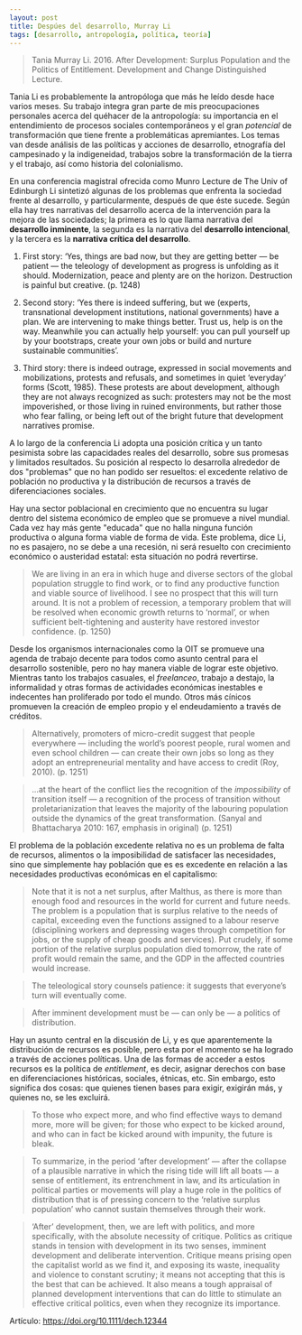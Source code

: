 ```yaml
---
layout: post
title: Despúes del desarrollo, Murray Li
tags: [desarrollo, antropología, política, teoría]
---
```


> Tania Murray Li. 2016. After Development: Surplus Population and the Politics of Entitlement. Development and Change Distinguished Lecture.

Tania Li es probablemente la antropóloga que más he leído desde hace varios meses. Su trabajo integra gran parte de mis preocupaciones personales acerca del quéhacer de la antropología: su importancia en el entendimiento de procesos sociales contemporáneos y el gran _potencial_ de transformación que tiene frente a problemáticas apremiantes. Los temas van desde análisis de las políticas y acciones de desarrollo, etnografía del campesinado y la indigeneidad, trabajos sobre la transformación de la tierra y el trabajo, así como historia del colonialismo. 

En una conferencia magistral ofrecida como Munro Lecture de The Univ of Edinburgh Li sintetizó algunas de los problemas que enfrenta la sociedad frente al desarrollo, y particularmente, después de que éste sucede. Según ella hay tres narrativas del desarrollo acerca de la intervención para la mejora de las sociedades; la primera es lo que llama narrativa del **desarrollo inminente**, la segunda es la narrativa del **desarrollo intencional**, y la tercera es la **narrativa crítica del desarrollo**.

1. First story: ‘Yes, things are bad now, but they are getting better — be patient — the teleology of development as progress is unfolding as it should. Modernization, peace and plenty are on the horizon. Destruction is painful but creative. (p. 1248)

2. Second story: ‘Yes there is indeed suffering, but we (experts, transnational development institutions, national governments) have a plan. We are intervening to make things better. Trust us, help is on the way. Meanwhile you can actually help yourself: you can pull yourself up by your bootstraps, create your own jobs or build and nurture sustainable communities’. 

3. Third story: there is indeed outrage, expressed in social movements and mobilizations, protests and refusals, and sometimes in quiet ‘everyday’ forms (Scott, 1985). These protests are about development, although they are not always recognized as such: protesters may not be the most impoverished, or those living in ruined environments, but rather those who fear falling, or being left out of the bright future that development narratives promise. 

A lo largo de la conferencia Li adopta una posición crítica y un tanto pesimista sobre las capacidades reales del desarrollo, sobre sus promesas y limitados resultados. Su posición al respecto lo desarrolla alrededor de dos "problemas" que no han podido ser resueltos: el excedente relativo de población no productiva y la distribución de recursos a través de diferenciaciones sociales. 

Hay una sector poblacional en crecimiento que no encuentra su lugar dentro del sistema económico de empleo que se promueve a nivel mundial. Cada vez hay más gente "educada" que no halla ninguna función productiva o alguna forma viable de forma de vida. Este problema, dice Li, no es pasajero, no se debe a una recesión, ni será resuelto con crecimiento económico o austeridad estatal: esta situación no podrá revertirse.

>We are living in an era in which huge and diverse sectors of the global population struggle to find work, or to find any productive function and viable source of livelihood. I see no prospect that this will turn around. It is not a problem of recession, a temporary problem that will be resolved when economic growth returns to ‘normal’, or when sufficient belt-tightening and austerity have restored investor confidence. (p. 1250)

Desde los organismos internacionales como la OIT se promueve una agenda de trabajo decente para todos como asunto central para el desarrollo sostenible, pero no hay manera viable de lograr este objetivo. Mientras tanto los trabajos casuales, el _freelanceo_, trabajo a destajo, la informalidad y otras formas de actividades económicas inestables e indecentes han proliferado por todo el mundo. Otros más cínicos promueven la creación de empleo propio y el endeudamiento a través de créditos.

>Alternatively, promoters of micro-credit suggest that people everywhere — including the world’s poorest people, rural women and even school children — can create their own jobs so long as they adopt an entrepreneurial mentality and have access to credit (Roy, 2010). (p. 1251)

>...at the heart of the conflict lies the recognition of the _impossibility_ of transition itself — a recognition of the process of transition without proletarianization that leaves the majority of the labouring population outside the dynamics of the great transformation. (Sanyal and Bhattacharya 2010: 167, emphasis in original) (p. 1251)

El problema de la población excedente relativa no es un problema de falta de recursos, alimentos o la imposibilidad de satisfacer las necesidades, sino que simplemente hay población que es es excedente en relación a las necesidades productivas económicas en el capitalismo:

>Note that it is not a net surplus, after Malthus, as there is more than enough food and resources in the world for current and future needs. The problem is a population that is surplus relative to the needs of capital, exceeding even the functions assigned to a labour reserve (disciplining workers and depressing wages through competition for jobs, or the supply of cheap goods and services). Put crudely, if some portion of the relative surplus population died tomorrow, the rate of profit would remain the same, and the GDP in the affected countries would increase.

>The teleological story counsels patience: it suggests that everyone’s turn will eventually come.

> After imminent development must be — can only be — a politics of distribution.

Hay un asunto central en la discusión de Li, y es que aparentemente la distribución de recursos es posible, pero esta por el momento se ha logrado a través de acciones políticas. Una de las formas de acceder a estos recursos es la política de _entitlement_, es decir, asignar derechos con base en diferenciaciones históricas, sociales, étnicas, etc. Sin embargo, esto significa dos cosas: que quienes tienen bases para exigir, exigirán más, y quienes no, se les excluirá.

>To those who expect more, and who find effective ways to demand more, more will be given; for those who expect to be kicked around, and who can in fact be kicked around with impunity, the future is bleak.

>To summarize, in the period ‘after development’ — after the collapse of a plausible narrative in which the rising tide will lift all boats — a sense of entitlement, its entrenchment in law, and its articulation in political parties or movements will play a huge role in the politics of distribution that is of pressing concern to the ‘relative surplus population’ who cannot sustain themselves through their work.

>‘After’ development, then, we are left with politics, and more specifically, with the absolute necessity of critique. Politics as critique stands in tension with development in its two senses, imminent development and deliberate intervention. Critique means prising open the capitalist world as we find it, and exposing its waste, inequality and violence to constant scrutiny; it means not accepting that this is the best that can be achieved. It also means a tough appraisal of planned development interventions that can do little to stimulate an effective critical politics, even when they recognize its importance. 

Artículo: <https://doi.org/10.1111/dech.12344>